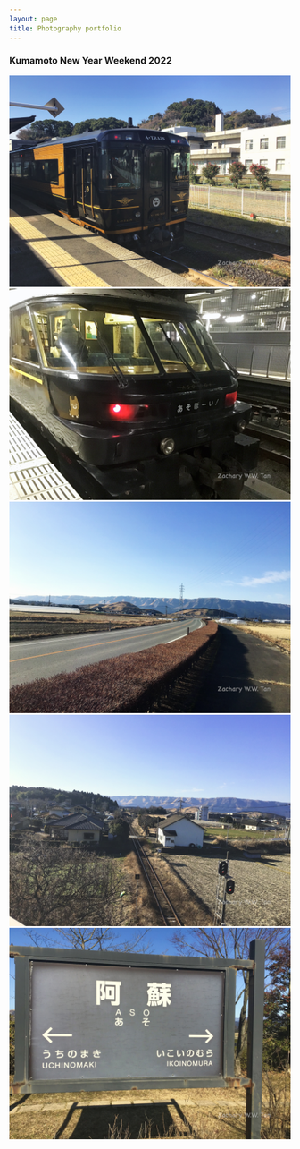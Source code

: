 ```yaml
---
layout: page
title: Photography portfolio
---
```


### Kumamoto New Year Weekend 2022
  
<img src="assets/img/Kumamoto-NY2022/A-Train.jpg">
  
<img src="assets/img/Kumamoto-NY2022/Aso-Boy.jpg">
  
<img src="assets/img/Kumamoto-NY2022/Aso-Long-Walk.jpg">
  
<img src="assets/img/Kumamoto-NY2022/Aso-Station-Overview.jpg">
  
<img src="assets/img/Kumamoto-NY2022/Aso-Station-Signboard.jpg">


